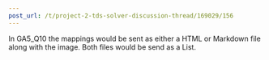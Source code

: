 ```yaml
---
post_url: /t/project-2-tds-solver-discussion-thread/169029/156
---
```

In GA5\_Q10 the mappings would be sent as either a HTML or Markdown file along with the image. Both files would be send as a List.